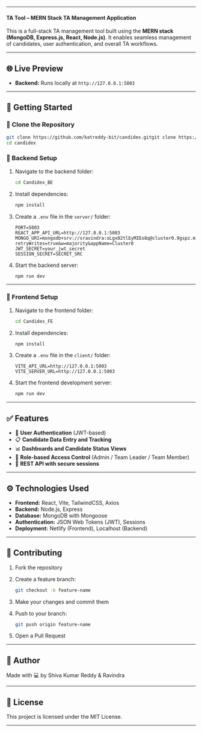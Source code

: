 
---

#### TA Tool – MERN Stack TA Management Application

This is a full-stack TA management tool built using the **MERN stack (MongoDB, Express.js, React, Node.js)**. It enables seamless management of candidates, user authentication, and overall TA workflows.

---

## 🌐 Live Preview

- **Backend:** Runs locally at `http://127.0.0.1:5003`

---

## 🚀 Getting Started

### 🔹 Clone the Repository

```bash
git clone https://github.com/katreddy-bit/candidex.gitgit clone https://github.com/katreddy-bit/candidex.git
cd candidex
```

### 🧩 Backend Setup

1. Navigate to the backend folder:

    ```bash
    cd Candidex_BE
    ```

2. Install dependencies:

    ```bash
    npm install
    ```

3. Create a `.env` file in the `server/` folder:

    ```
    PORT=5003
    REACT_APP_API_URL=http://127.0.0.1:5003
    MONGO_URI=mongodb+srv://sravindra:oLgx02tlEyMIEo8q@cluster0.9gspz.mongodb.net/HRTool?retryWrites=true&w=majority&appName=Cluster0
    JWT_SECRET=your_jwt_secret
    SESSION_SECRET=SECRET_SRC
    ```

4. Start the backend server:

    ```bash
    npm run dev
    ```

---

### 🎨 Frontend Setup

1. Navigate to the frontend folder:

    ```bash
    cd Candidex_FE
    ```

2. Install dependencies:

    ```bash
    npm install
    ```

3. Create a `.env` file in the `client/` folder:

    ```
    VITE_API_URL=http://127.0.0.1:5003
    VITE_SERVER_URL=http://127.0.0.1:5003
    ```

4. Start the frontend development server:

    ```bash
    npm run dev
    ```

---

## ✅ Features

- 🔐 **User Authentication** (JWT-based)
- 📋 **Candidate Data Entry and Tracking**
- 📊 **Dashboards and Candidate Status Views**
- 👤 **Role-based Access Control** (Admin / Team Leader / Team Member)
- 🧪 **REST API with secure sessions**

---

## ⚙️ Technologies Used

- **Frontend:** React, Vite, TailwindCSS, Axios
- **Backend:** Node.js, Express
- **Database:** MongoDB with Mongoose
- **Authentication:** JSON Web Tokens (JWT), Sessions
- **Deployment:** Netlify (Frontend), Localhost (Backend)

---

## 🤝 Contributing

1. Fork the repository
2. Create a feature branch:

    ```bash
    git checkout -b feature-name
    ```

3. Make your changes and commit them
4. Push to your branch:

    ```bash
    git push origin feature-name
    ```

5. Open a Pull Request

---

## 👤 Author

Made with 💻 by Shiva Kumar Reddy & Ravindra

---

## 📃 License

This project is licensed under the MIT License.

---

